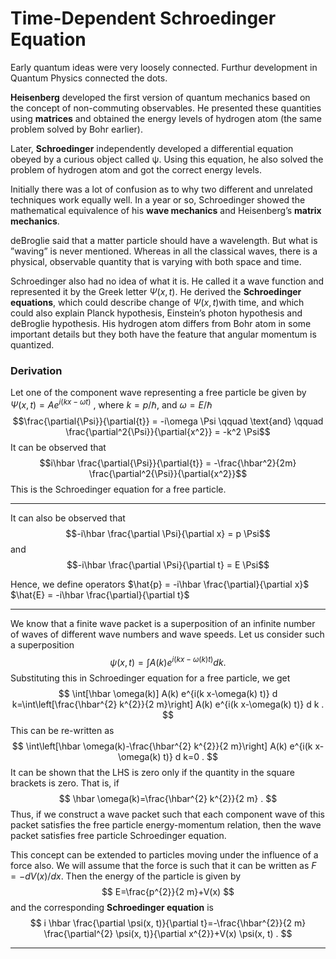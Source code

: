 # Time-Dependent Schroedinger Equation
Early quantum ideas were very loosely connected. Furthur development in Quantum Physics connected the dots.

**Heisenberg** developed the first version of quantum mechanics based on the concept of non-commuting observables. He presented these quantities using **matrices** and obtained the energy levels of hydrogen atom (the same problem solved by Bohr earlier).

Later, **Schroedinger** independently developed a differential equation obeyed by a curious object called ψ. Using this equation, he also solved the problem of hydrogen atom and got the correct energy levels.

Initially there was a lot of confusion as to why two different and unrelated techniques work equally well. In a year or so, Schroedinger showed the mathematical equivalence of his **wave mechanics** and Heisenberg’s **matrix mechanics**.

deBroglie said that a matter particle should have a wavelength. But what is ”waving” is never mentioned. Whereas in all the classical waves, there is a physical, observable quantity that is varying with both space and time. 

Schroedinger also had no idea of what it is. He called it a wave function and represented it by the Greek letter $\Psi(x, t)$. He derived the **Schroedinger equations**, which could describe change of $\Psi(x,t)$with time, and which could also explain Planck hypothesis, Einstein’s photon hypothesis and deBroglie hypothesis. His hydrogen atom differs from Bohr atom in some important details but they both have the feature that angular momentum is quantized.

### Derivation
Let one of the component wave representing a free particle be given by $\Psi(x,t) = A e^{i(kx-\omega t)}$
, where $k = p/\hbar$, and $\omega = E/\hbar$
$$\frac{\partial{\Psi}}{\partial{t}} = -i\omega \Psi \qquad \text{and} \qquad \frac{\partial^2{\Psi}}{\partial{x^2}} = -k^2 \Psi$$
It can be observed that 
$$i\hbar \frac{\partial{\Psi}}{\partial{t}} = -\frac{\hbar^2}{2m} \frac{\partial^2{\Psi}}{\partial{x^2}}$$
This is the Schroedinger equation for a free particle.

---
It can also be observed that 
$$-i\hbar \frac{\partial \Psi}{\partial x} = p \Psi$$
and 
$$-i\hbar \frac{\partial \Psi}{\partial t} = E \Psi$$

Hence, we define operators 
$\hat{p} = -i\hbar \frac{\partial}{\partial x}$
$\hat{E} = -i\hbar \frac{\partial}{\partial t}$

---
We know that a finite wave packet is a superposition of an infinite number of waves of different wave numbers and wave speeds. Let us consider such a superposition
$$
\psi(x, t)=\int A(k) e^{i(k x-\omega(k) t)} d k .
$$
Substituting this in Schroedinger equation for a free particle, we get
$$
\int[\hbar \omega(k)] A(k) e^{i(k x-\omega(k) t)} d k=\int\left[\frac{\hbar^{2} k^{2}}{2 m}\right] A(k) e^{i(k x-\omega(k) t)} d k .
$$
This can be re-written as
$$
\int\left[\hbar \omega(k)-\frac{\hbar^{2} k^{2}}{2 m}\right] A(k) e^{i(k x-\omega(k) t)} d k=0 .
$$
It can be shown that the LHS is zero only if the quantity in the square brackets is zero. That is, if
$$
\hbar \omega(k)=\frac{\hbar^{2} k^{2}}{2 m} .
$$
Thus, if we construct a wave packet such that each component wave of this packet satisfies the free particle energy-momentum relation, then the wave packet satisfies free particle Schroedinger equation.

This concept can be extended to particles moving under the influence of a force also. We will assume that the force is such that it can be written as $F=-d V(x) / d x$. Then the energy of the particle is given by
$$
E=\frac{p^{2}}{2 m}+V(x)
$$
and the corresponding **Schroedinger equation** is
$$
i \hbar \frac{\partial \psi(x, t)}{\partial t}=-\frac{\hbar^{2}}{2 m} \frac{\partial^{2} \psi(x, t)}{\partial x^{2}}+V(x) \psi(x, t) .
$$

---
